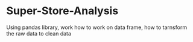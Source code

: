 # Super-Store-Analysis
Using pandas library, work how to work on data frame, how to tarnsform the raw data to clean data
